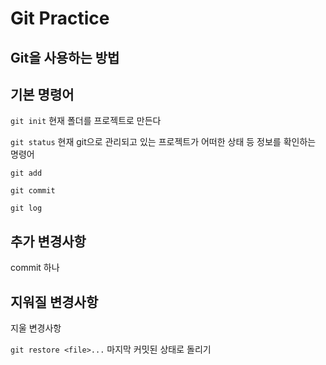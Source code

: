 # Git Practice
## Git을 사용하는 방법

## 기본 명령어

`git init`
    현재 폴더를 프로젝트로 만든다

`git status`
    현재 git으로 관리되고 있는 프로젝트가 어떠한 상태 등 정보를 확인하는 명령어

`git add`

`git commit`

`git log`

## 추가 변경사항

commit 하나

## 지워질 변경사항

지울 변경사항

`git restore <file>...` 
    마지막 커밋된 상태로 돌리기